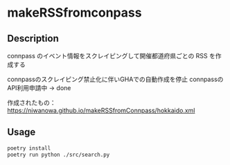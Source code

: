 # makeRSSfromconpass

## Description

connpass のイベント情報をスクレイピングして開催都道府県ごとの RSS を作成する

connpassのスクレイピング禁止化に伴いGHAでの自動作成を停止
connpassのAPI利用申請中 -> done

作成されたもの：
<https://niwanowa.github.io/makeRSSfromConnpass/hokkaido.xml>

## Usage

```bash
poetry install
poetry run python ./src/search.py
```
